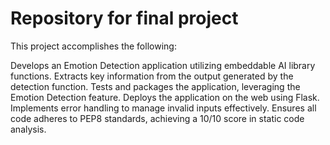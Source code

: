 # Repository for final project

This project accomplishes the following:

Develops an Emotion Detection application utilizing embeddable AI library functions.
Extracts key information from the output generated by the detection function.
Tests and packages the application, leveraging the Emotion Detection feature.
Deploys the application on the web using Flask.
Implements error handling to manage invalid inputs effectively.
Ensures all code adheres to PEP8 standards, achieving a 10/10 score in static code analysis.
